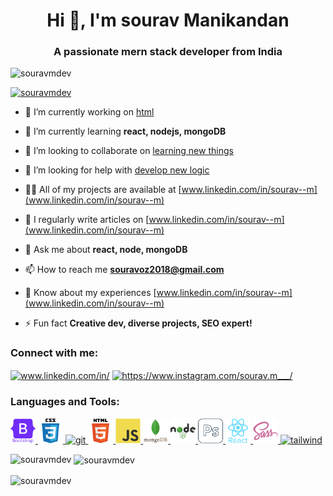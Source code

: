<h1 align="center">Hi 👋, I'm sourav Manikandan</h1>
<h3 align="center">A passionate mern stack developer from India</h3>

<p align="left"> <img src="https://komarev.com/ghpvc/?username=souravmdev&label=Profile%20views&color=0e75b6&style=flat" alt="souravmdev" /> </p>

<p align="left"> <a href="https://github.com/ryo-ma/github-profile-trophy"><img src="https://github-profile-trophy.vercel.app/?username=souravmdev" alt="souravmdev" /></a> </p>

- 🔭 I’m currently working on [html](https://souravmdev.github.io/html_course/html1/)

- 🌱 I’m currently learning **react, nodejs, mongoDB**

- 👯 I’m looking to collaborate on [learning new things](https://souravmdev.github.io/html_course/html1/)

- 🤝 I’m looking for help with [develop new logic](https://souravmdev.github.io/html_course/html1/)

- 👨‍💻 All of my projects are available at [www.linkedin.com/in/sourav--m](www.linkedin.com/in/sourav--m)

- 📝 I regularly write articles on [www.linkedin.com/in/sourav--m](www.linkedin.com/in/sourav--m)

- 💬 Ask me about **react, node, mongoDB**

- 📫 How to reach me **souravoz2018@gmail.com**

- 📄 Know about my experiences [www.linkedin.com/in/sourav--m](www.linkedin.com/in/sourav--m)

- ⚡ Fun fact **Creative dev, diverse projects, SEO expert!**

<h3 align="left">Connect with me:</h3>
<p align="left">
<a href="https://linkedin.com/in/www.linkedin.com/in/" target="blank"><img align="center" src="https://raw.githubusercontent.com/rahuldkjain/github-profile-readme-generator/master/src/images/icons/Social/linked-in-alt.svg" alt="www.linkedin.com/in/" height="30" width="40" /></a>
<a href="https://instagram.com/https://www.instagram.com/sourav.m___/" target="blank"><img align="center" src="https://raw.githubusercontent.com/rahuldkjain/github-profile-readme-generator/master/src/images/icons/Social/instagram.svg" alt="https://www.instagram.com/sourav.m___/" height="30" width="40" /></a>
</p>

<h3 align="left">Languages and Tools:</h3>
<p align="left"> <a href="https://getbootstrap.com" target="_blank" rel="noreferrer"> <img src="https://raw.githubusercontent.com/devicons/devicon/master/icons/bootstrap/bootstrap-plain-wordmark.svg" alt="bootstrap" width="40" height="40"/> </a> <a href="https://www.w3schools.com/css/" target="_blank" rel="noreferrer"> <img src="https://raw.githubusercontent.com/devicons/devicon/master/icons/css3/css3-original-wordmark.svg" alt="css3" width="40" height="40"/> </a> <a href="https://git-scm.com/" target="_blank" rel="noreferrer"> <img src="https://www.vectorlogo.zone/logos/git-scm/git-scm-icon.svg" alt="git" width="40" height="40"/> </a> <a href="https://www.w3.org/html/" target="_blank" rel="noreferrer"> <img src="https://raw.githubusercontent.com/devicons/devicon/master/icons/html5/html5-original-wordmark.svg" alt="html5" width="40" height="40"/> </a> <a href="https://developer.mozilla.org/en-US/docs/Web/JavaScript" target="_blank" rel="noreferrer"> <img src="https://raw.githubusercontent.com/devicons/devicon/master/icons/javascript/javascript-original.svg" alt="javascript" width="40" height="40"/> </a> <a href="https://www.mongodb.com/" target="_blank" rel="noreferrer"> <img src="https://raw.githubusercontent.com/devicons/devicon/master/icons/mongodb/mongodb-original-wordmark.svg" alt="mongodb" width="40" height="40"/> </a> <a href="https://nodejs.org" target="_blank" rel="noreferrer"> <img src="https://raw.githubusercontent.com/devicons/devicon/master/icons/nodejs/nodejs-original-wordmark.svg" alt="nodejs" width="40" height="40"/> </a> <a href="https://www.photoshop.com/en" target="_blank" rel="noreferrer"> <img src="https://raw.githubusercontent.com/devicons/devicon/master/icons/photoshop/photoshop-line.svg" alt="photoshop" width="40" height="40"/> </a> <a href="https://reactjs.org/" target="_blank" rel="noreferrer"> <img src="https://raw.githubusercontent.com/devicons/devicon/master/icons/react/react-original-wordmark.svg" alt="react" width="40" height="40"/> </a> <a href="https://sass-lang.com" target="_blank" rel="noreferrer"> <img src="https://raw.githubusercontent.com/devicons/devicon/master/icons/sass/sass-original.svg" alt="sass" width="40" height="40"/> </a> <a href="https://tailwindcss.com/" target="_blank" rel="noreferrer"> <img src="https://www.vectorlogo.zone/logos/tailwindcss/tailwindcss-icon.svg" alt="tailwind" width="40" height="40"/> </a> </p>

<p><img align="left" src="https://github-readme-stats.vercel.app/api/top-langs?username=souravmdev&show_icons=true&locale=en&layout=compact" alt="souravmdev" /></p>

<p>&nbsp;<img align="center" src="https://github-readme-stats.vercel.app/api?username=souravmdev&show_icons=true&locale=en" alt="souravmdev" /></p>

<p><img align="center" src="https://github-readme-streak-stats.herokuapp.com/?user=souravmdev&" alt="souravmdev" /></p>
